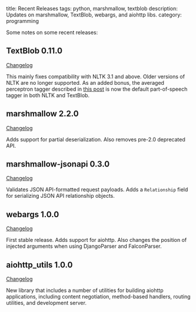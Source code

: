 title: Recent Releases
tags: python, marshmallow, textblob
description: Updates on marshmallow, TextBlob, webargs, and aiohttp libs.
category: programming

Some notes on some recent releases:

## TextBlob 0.11.0

[Changelog](https://textblob.readthedocs.io/en/latest/changelog.html)

This mainly fixes compatibility with NLTK 3.1 and above. Older versions of NLTK are no longer supported. As an added bonus, the averaged perceptron tagger described in [this post](http://stevenloria.com/tutorial-state-of-the-art-part-of-speech-tagging-in-textblob/) is now the default part-of-speech tagger in both NLTK and TextBlob.


## marshmallow 2.2.0

[Changelog](https://marshmallow.readthedocs.io/en/latest/changelog.html#changelog)

Adds support for partial deserialization. Also removes pre-2.0 deprecated API.

## marshmallow-jsonapi 0.3.0

[Changelog](https://marshmallow-jsonapi.readthedocs.io/en/latest/changelog.html#changelog)

Validates JSON API-formatted request payloads. Adds a `Relationship` field for serializing JSON API relationship objects.

## webargs 1.0.0

[Changelog](https://webargs.readthedocs.io/en/dev/changelog.html#changelog)

First stable release. Adds support for aiohttp. Also changes the position of injected arguments when using DjangoParser and FalconParser.


## aiohttp_utils 1.0.0

[Changelog](https://aiohttp-utils.readthedocs.io/en/latest/changelog.html#changelog)

New library that includes a number of utilities for building aiohttp applications, including content negotiation, method-based handlers, routing utilities, and development server.
